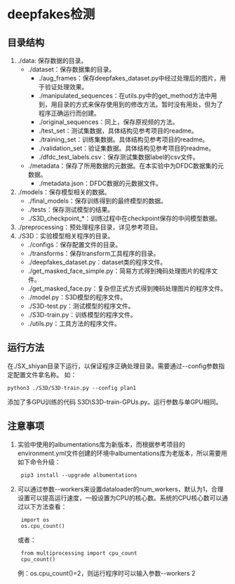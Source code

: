 # deepfakes检测
## 目录结构
1. ./data: 保存数据的目录。
    * ./dataset：保存数据集的目录。
        * ./aug_frames：保存deepfakes_dataset.py中经过处理后的图片，用于验证处理效果。
        * ./manipulated_sequences：在utils.py中的get_method方法中用到，用目录的方式来保存使用到的修改方法。暂时没有用处，但为了程序正确运行而创建。
        * ./original_sequences：同上，保存原视频的方法。
        * ./test_set：测试集数据，具体结构见参考项目的readme。
        * ./training_set：训练集数据。具体结构见参考项目的readme。
        * ./validation_set：验证集数据。具体结构见参考项目的readme。
        * ./dfdc_test_labels.csv：保存测试集数据label的csv文件。
    * ./metadata：保存了所用数据的元数据。在本实验中为DFDC数据集的元数据。
        * ./metadata.json：DFDC数据的元数据文件。
2. ./models：保存模型相关的数据。
    * ./final_models：保存训练得到的最终模型的数据。
    * ./tests：保存测试模型的结果。
    * ./S3D_checkpoint_*：训练过程中在checkpoint保存的中间模型数据。
3. ./preprocessing：预处理程序目录，详见参考项目。
4. ./S3D：实验模型相关程序的目录。
    * ./configs：保存配置文件的目录。
    * ./transforms：保存transform工具程序的目录。
    * ./deepfakes_dataset.py：dataset类的程序文件。
    * ./get_masked_face_simple.py：简易方式得到掩码处理图片的程序文件。
    * ./get_masked_face.py：复杂但正式方式得到掩码处理图片的程序文件。
    * ./model.py：S3D模型的程序文件。
    * ./S3D-test.py：测试模型的程序文件。
    * ./S3D-train.py：训练模型的程序文件。
    * ./utils.py：工具方法的程序文件。
## 运行方法
在./SX_shiyan目录下运行，以保证程序正确处理目录。需要通过--config参数指定配置文件拿名称。
如：

    python3 ./S3D/S3D-train.py --config plan1

添加了多GPU训练的代码 S3D\S3D-train-GPUs.py。运行参数与单GPU相同。
## 注意事项
1. 实验中使用的albumentations库为新版本，而根据参考项目的environment.yml文件创建的环境中albumentations库为老版本，所以需要用如下命令升级：

        pip3 install --upgrade albumentations

2. 可以通过参数--workers来设置dataloader的num_workers，默认为1，合理设置可以提高运行速度，一般设置为CPU的核心数。系统的CPU核心数可以通过以下方法查看：

        import os
        os.cpu_count()
    或者：

        from multiprocessing import cpu_count
        cpu_count()
    例：os.cpu_count()=2，则运行程序时可以输入参数--workers 2